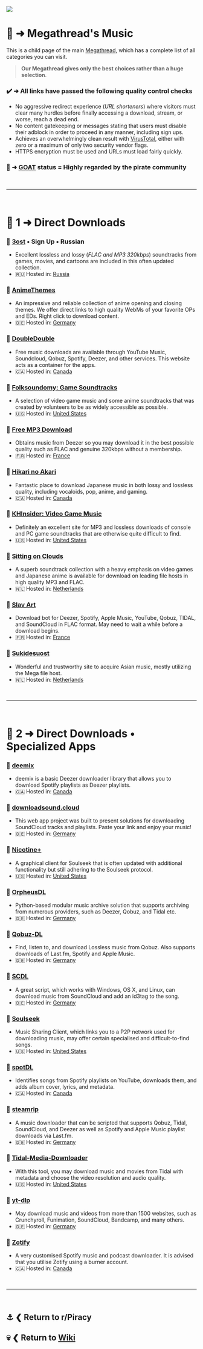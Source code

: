 ![](%%music%%)

# 🎹 ➜ Megathread's **Music**
This is a child page of the main [Megathread](https://www.reddit.com/r/Piracy/wiki/megathread/), which has a complete list of all categories you can visit.
 
>**Our Megathread gives only the best choices rather than a huge selection**.

### ✔️ ➜ All links have passed the following quality control checks
- No aggressive redirect experience (*URL shorteners*) where visitors must clear many hurdles before finally accessing a download, stream, or worse, reach a dead end.
- No content gatekeeping or messages stating that users must disable their adblock in order to proceed in any manner, including sign ups.
- Achieves an overwhelmingly clean result with [VirusTotal](https://www.virustotal.com/gui/home/url), either with zero or a maximum of only two security vendor flags.
- HTTPS encryption must be used and URLs must load fairly quickly.

### 🐐 ➜ [GOAT](https://www.urbandictionary.com/define.php?term=goat) status = Highly regarded by the pirate community

&nbsp;

---

&nbsp;

# 📑 1 ➜ Direct Downloads

### 🔗 [3ost](https://3ost.ru/) • Sign Up • Russian
- Excellent lossless and lossy (*FLAC and MP3 320kbps*) soundtracks from games, movies, and cartoons are included in this often updated collection.
- 🇷🇺 Hosted in: [Russia](https://check-host.net/ip-info?host=https%3A%2F%2F3ost.ru%2F&csrf_token=9d573622224e8f9932fe6039412b17fca0e8b818)

### 🔗 [AnimeThemes](https://animethemes.moe/)
- An impressive and reliable collection of anime opening and closing themes. We offer direct links to high quality WebMs of your favorite OPs and EDs. Right click to download content.
- 🇩🇪 Hosted in: [Germany](https://check-host.net/ip-info?host=https%3A%2F%2Fanimethemes.moe%2F&csrf_token=a6322c133040d4ef9e726a27d44bc95feb3fe9ee)

### 🔗 [DoubleDouble](https://doubledouble.top/)
- Free music downloads are available through YouTube Music, Soundcloud, Qobuz, Spotify, Deezer, and other services. This website acts as a container for the apps.
- 🇨🇦 Hosted in: [Canada](https://check-host.net/ip-info?host=https%3A%2F%2Fdoubledouble.top%2F&csrf_token=b2337a9bcf8711c105fed4007809904f55a5ab99)

### 🔗 [Folksoundomy: Game Soundtracks](https://archive.org/details/folksoundomy_gamesoundtracks)
- A selection of video game music and some anime soundtracks that was created by volunteers to be as widely accessible as possible.
- 🇺🇸 Hosted in: [United States](https://check-host.net/ip-info?host=https%3A%2F%2Farchive.org%2Fdetails%2Ffolksoundomy_gamesoundtracks&csrf_token=ac4c2348d71fab60b50eb5fa8e018e45eaab1130)

### 🐐 [Free MP3 Download](https://free-mp3-download.net/)
- Obtains music from Deezer so you may download it in the best possible quality such as FLAC and genuine 320kbps without a membership.
- 🇫🇷 Hosted in: [France](https://check-host.net/ip-info?host=https%3A%2F%2Ffree-mp3-download.net%2F&csrf_token=d49c96c16fc3b4bdbd33e9fc35cb301e984d24f5)

### 🔗 [Hikari no Akari](https://hikarinoakari.com/)
- Fantastic place to download Japanese music in both lossy and lossless quality, including vocaloids, pop, anime, and gaming.
- 🇨🇦 Hosted in: [Canada](https://check-host.net/ip-info?host=https%3A%2F%2Fhikarinoakari.com%2F&csrf_token=ac4c2348d71fab60b50eb5fa8e018e45eaab1130)

### 🔗 [KHInsider: Video Game Music](https://downloads.khinsider.com/)
- Definitely an excellent site for MP3 and lossless downloads of console and PC game soundtracks that are otherwise quite difficult to find.
- 🇺🇸 Hosted in: [United States](https://check-host.net/ip-info?host=https%3A%2F%2Fdownloads.khinsider.com%2F&csrf_token=ac4c2348d71fab60b50eb5fa8e018e45eaab1130)

### 🔗 [Sitting on Clouds](https://www.sittingonclouds.net/)
- A superb soundtrack collection with a heavy emphasis on video games and Japanese anime is available for download on leading file hosts in high quality MP3 and FLAC.
- 🇳🇱 Hosted in: [Netherlands](https://check-host.net/ip-info?host=https%3A%2F%2Fwww.sittingonclouds.net%2F&csrf_token=f47f6631bcedaaa5fdaaa5549f50a26af6b9fbe9)

### 🔗 [Slav Art](https://slavart.gamesdrive.net/)
- Download bot for Deezer, Spotify, Apple Music, YouTube, Qobuz, TIDAL, and SoundCloud in FLAC format. May need to wait a while before a download begins.
- 🇫🇷 Hosted in: [France](https://check-host.net/ip-info?host=https%3A%2F%2Fslavart.gamesdrive.net%2F&csrf_token=b762d5eeada699745d9a1e4f7137859cf49a86dd)

### 🔗 [Sukidesuost](https://sukidesuost.info/)
- Wonderful and trustworthy site to acquire Asian music, mostly utilizing the Mega file host.
- 🇳🇱 Hosted in: [Netherlands](https://check-host.net/ip-info?host=https%3A%2F%2Fsukidesuost.info%2F&csrf_token=a6322c133040d4ef9e726a27d44bc95feb3fe9ee)

&nbsp;

---

&nbsp;

# 📑 2 ➜ Direct Downloads • Specialized Apps

### 🔗 [deemix](https://deemix.app/)
- deemix is a basic Deezer downloader library that allows you to download Spotify playlists as Deezer playlists.
- 🇨🇦 Hosted in: [Canada](https://check-host.net/ip-info?host=https%3A%2F%2Fdeemix.app%2F&csrf_token=a6322c133040d4ef9e726a27d44bc95feb3fe9ee)

### 🔗 [downloadsound.cloud](https://downloadsound.cloud/)
- This web app project was built to present solutions for downloading SoundCloud tracks and playlists. Paste your link and enjoy your music!
- 🇩🇪 Hosted in: [Germany](https://check-host.net/ip-info?host=https%3A%2F%2Fdownloadsound.cloud%2F&csrf_token=77e653d3e07e90c852c3210c586daa8fa476068ce)

### 🔗 [Nicotine+](https://nicotine-plus.org/)
- A graphical client for Soulseek that is often updated with additional functionality but still adhering to the Soulseek protocol.
- 🇺🇸 Hosted in: [United States](https://check-host.net/ip-info?host=https%3A%2F%2Fnicotine-plus.org%2F&csrf_token=a6322c133040d4ef9e726a27d44bc95feb3fe9ee)

### 🔗 [OrpheusDL](https://github.com/yarrm80s/orpheusdl)
- Python-based modular music archive solution that supports archiving from numerous providers, such as Deezer, Qobuz, and Tidal etc.
- 🇩🇪 Hosted in: [Germany](https://check-host.net/ip-info?host=https%3A%2F%2Fgithub.com%2Fyarrm80s%2Forpheusdl&csrf_token=b762d5eeada699745d9a1e4f7137859cf49a86dd)

### 🔗 [Qobuz-DL](https://github.com/vitiko98/qobuz-dl)
- Find, listen to, and download Lossless music from Qobuz. Also supports downloads of Last.fm, Spotify and Apple Music.
- 🇩🇪 Hosted in: [Germany](https://check-host.net/ip-info?host=https%3A%2F%2Fgithub.com%2Fvitiko98%2Fqobuz-dl&csrf_token=77e653d3e07e90c852c3210c586daa8fa476068c)

### 🔗 [SCDL](https://github.com/flyingrub/scdl)
- A great script, which works with Windows, OS X, and Linux, can download music from SoundCloud and add an id3tag to the song.
- 🇩🇪 Hosted in: [Germany](https://check-host.net/ip-info?host=https%3A%2F%2Fgithub.com%2Fflyingrub%2Fscdl&csrf_token=77e653d3e07e90c852c3210c586daa8fa476068c)

### 🐐 [Soulseek](https://www.slsknet.org/news/)
- Music Sharing Client, which links you to a P2P network used for downloading music, may offer certain specialised and difficult-to-find songs.
- 🇺🇸 Hosted in: [United States](https://check-host.net/ip-info?host=https%3A%2F%2Fwww.slsknet.org%2Fnews%2F&csrf_token=a6322c133040d4ef9e726a27d44bc95feb3fe9ee)

### 🔗 [spotDL](https://spotdl.readthedocs.io/en/latest/)
- Identifies songs from Spotify playlists on YouTube, downloads them, and adds album cover, lyrics, and metadata.
- 🇨🇦 Hosted in: [Canada](https://check-host.net/ip-info?host=https%3A%2F%2Fspotdl.readthedocs.io%2Fen%2Flatest%2F&csrf_token=b2337a9bcf8711c105fed4007809904f55a5ab99)

### 🔗 [steamrip](https://github.com/nathom/streamrip)
- A music downloader that can be scripted that supports Qobuz, Tidal, SoundCloud, and Deezer as well as Spotify and Apple Music playlist downloads via Last.fm.
- 🇩🇪 Hosted in: [Germany](https://check-host.net/ip-info?host=https%3A%2F%2Fgithub.com%2Fnathom%2Fstreamrip&csrf_token=77e653d3e07e90c852c3210c586daa8fa476068c)

### 🔗 [Tidal-Media-Downloader](https://doc.yaronzz.com/post/tidal_dl_installation/)
- With this tool, you may download music and movies from Tidal with metadata and choose the video resolution and audio quality.
- 🇺🇸 Hosted in: [United States](https://check-host.net/ip-info?host=https%3A%2F%2Fdoc.yaronzz.com%2Fpost%2Ftidal_dl_installation%2F&csrf_token=b2337a9bcf8711c105fed4007809904f55a5ab99)

### 🔗 [yt-dlp](https://github.com/yt-dlp/yt-dlp)
- May download music and videos from more than 1500 websites, such as Crunchyroll, Funimation, SoundCloud, Bandcamp, and many others.
- 🇩🇪 Hosted in: [Germany](https://check-host.net/ip-info?host=https%3A%2F%2Fgithub.com%2Fyt-dlp%2Fyt-dlp&csrf_token=b762d5eeada699745d9a1e4f7137859cf49a86dd)

### 🔗 [Zotify](https://gitlab.com/team-zotify/zotify)
- A very customised Spotify music and podcast downloader. It is advised that you utilise Zotify using a burner account.
- 🇨🇦 Hosted in: [Canada](https://check-host.net/ip-info?host=https%3A%2F%2Fgitlab.com%2Fteam-zotify%2Fzotify&csrf_token=b762d5eeada699745d9a1e4f7137859cf49a86dd)

&nbsp;

---

&nbsp;

⚓ ❮ Return to **r/Piracy**
---
💀 ❮ Return to [**Wiki**](https://www.reddit.com/r/Piracy/wiki/index/)
---